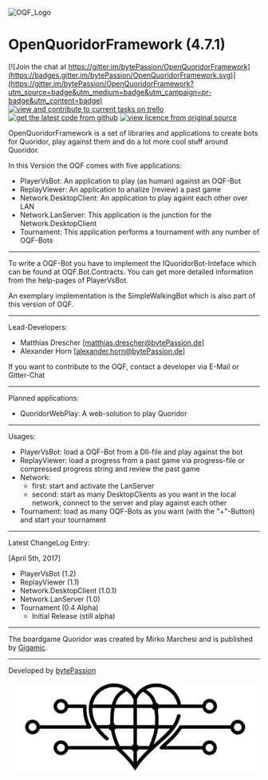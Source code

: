 ![OQF_Logo](/OpenQuoridorFramework/quoridor_logo.ico)

# OpenQuoridorFramework (4.7.1)

[![Join the chat at https://gitter.im/bytePassion/OpenQuoridorFramework](https://badges.gitter.im/bytePassion/OpenQuoridorFramework.svg)](https://gitter.im/bytePassion/OpenQuoridorFramework?utm_source=badge&utm_medium=badge&utm_campaign=pr-badge&utm_content=badge)
[![view and contribute to current tasks on trello](https://img.shields.io/badge/tasks-on%20trello-blue.svg)](https://trello.com/b/X9gnlWEl/openquoridorframework)
[![get the latest code from github](https://img.shields.io/badge/code-on%20github-lightgrey.svg)](https://github.com/bytePassion/OpenQuoridorFramework.git)
[![view licence from original source](https://img.shields.io/badge/licence-Apache%202.0-orange.svg)](http://www.apache.org/licenses/LICENSE-2.0)

OpenQuoridorFramework is a set of libraries and applications to create bots for Quoridor, play against them and do a lot more cool stuff around Quoridor.

In this Version the OQF comes with five applications:
- PlayerVsBot:  An application to play (as human) against an OQF-Bot
- ReplayViewer: An application to analize (review) a past game
- Network.DesktopClient: An application to play againt each other over LAN
- Network.LanServer: This application is the junction for the Network.DesktopClient
- Tournament: This application performs a tournament with any number of OQF-Bots

---

To write a OQF-Bot you have to implement the IQuoridorBot-Inteface which can be found at OQF.Bot.Contracts. You can get more detailed information from the help-pages of PlayerVsBot.

An exemplary implementation is the SimpleWalkingBot which is also part of this version of OQF.

---

Lead-Developers:
- Matthias Drescher [[matthias.drescher@bytePassion.de](matthias.drescher@bytePassion.de)]
- Alexander Horn [[alexander.horn@bytePassion.de](alexander.horn@bytePassion.de)]

If you want to contribute to the OQF, contact a developer via E-Mail or Gitter-Chat

---

Planned applications:
- QuoridorWebPlay: A web-solution to play Quoridor

---

Usages:
- PlayerVsBot: load a OQF-Bot from a Dll-file and play against the bot
- ReplayViewer: load a progress from a past game via progress-file or compressed progress string and review the past game 
- Network:
   - first: start and activate the LanServer
   - second: start as many DesktopClients as you want in the local network, connect to the server and play against each other
- Tournament: load as many OQF-Bots as you want (with the "+"-Button) and start your tournament

---

Latest ChangeLog Entry:

[April 5th, 2017]
- PlayerVsBot (1.2)   
- ReplayViewer (1.1)
- Network.DesktopClient (1.0.1)    
- Network.LanServer (1.0)  
- Tournament (0.4 Alpha)
    - Initial Release (still alpha)

---

The boardgame Quoridor was created by Mirko Marchesi and is published by [Gigamic](http://en.gigamic.com/).

---

Developed by [bytePassion](http://www.bytePassion.de)

![bytePassion_Logo](/OpenQuoridorFramework/OQF.Resources/Images/bytePassionLogo.png)